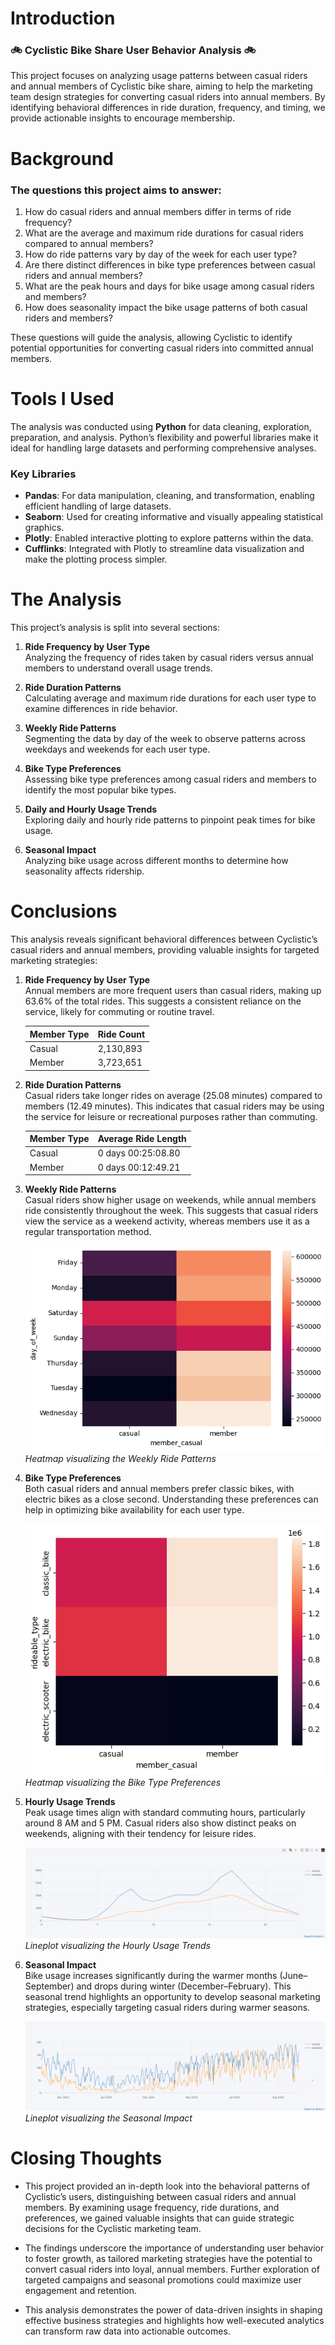 # Introduction
### 🚲 Cyclistic Bike Share User Behavior Analysis 🚲
This project focuses on analyzing usage patterns between casual riders and annual members of Cyclistic bike share, aiming to help the marketing team design strategies for converting casual riders into annual members. By identifying behavioral differences in ride duration, frequency, and timing, we provide actionable insights to encourage membership.
# Background
### The questions this project aims to answer:

1. How do casual riders and annual members differ in terms of ride frequency?
2. What are the average and maximum ride durations for casual riders compared to annual members?
3. How do ride patterns vary by day of the week for each user type?
4. Are there distinct differences in bike type preferences between casual riders and annual members?
5. What are the peak hours and days for bike usage among casual riders and members?
6. How does seasonality impact the bike usage patterns of both casual riders and members?

These questions will guide the analysis, allowing Cyclistic to identify potential opportunities for converting casual riders into committed annual members.
# Tools I Used
The analysis was conducted using **Python** for data cleaning, exploration, preparation, and analysis. Python’s flexibility and powerful libraries make it ideal for handling large datasets and performing comprehensive analyses.
### Key Libraries

- **Pandas**: For data manipulation, cleaning, and transformation, enabling efficient handling of large datasets.
- **Seaborn**: Used for creating informative and visually appealing statistical graphics.
- **Plotly**: Enabled interactive plotting to explore patterns within the data.
- **Cufflinks**: Integrated with Plotly to streamline data visualization and make the plotting process simpler.

# The Analysis
This project’s analysis is split into several sections:

1. **Ride Frequency by User Type**  
   Analyzing the frequency of rides taken by casual riders versus annual members to understand overall usage trends.

2. **Ride Duration Patterns**  
   Calculating average and maximum ride durations for each user type to examine differences in ride behavior.

3. **Weekly Ride Patterns**  
   Segmenting the data by day of the week to observe patterns across weekdays and weekends for each user type.

4. **Bike Type Preferences**  
   Assessing bike type preferences among casual riders and members to identify the most popular bike types.

5. **Daily and Hourly Usage Trends**  
   Exploring daily and hourly ride patterns to pinpoint peak times for bike usage.

6. **Seasonal Impact**  
   Analyzing bike usage across different months to determine how seasonality affects ridership.
# Conclusions
This analysis reveals significant behavioral differences between Cyclistic’s casual riders and annual members, providing valuable insights for targeted marketing strategies:

1. **Ride Frequency by User Type**  
   Annual members are more frequent users than casual riders, making up 63.6% of the total rides. This suggests a consistent reliance on the service, likely for commuting or routine travel.

    | Member Type | Ride Count |
    |-------------|------------|
    | Casual      | 2,130,893  |
    | Member      | 3,723,651  |

2. **Ride Duration Patterns**  
   Casual riders take longer rides on average (25.08 minutes) compared to members (12.49 minutes). This indicates that casual riders may be using the service for leisure or recreational purposes rather than commuting.

    | Member Type | Average Ride Length         |
    |-------------|-----------------------------|
    | Casual      | 0 days 00:25:08.80         |
    | Member      | 0 days 00:12:49.21         |

3. **Weekly Ride Patterns**  
   Casual riders show higher usage on weekends, while annual members ride consistently throughout the week. This suggests that casual riders view the service as a weekend activity, whereas members use it as a regular transportation method.

    ![alt text](Assests/dayofweek_ride_count.png)
    *Heatmap visualizing the Weekly Ride Patterns*
4. **Bike Type Preferences**  
   Both casual riders and annual members prefer classic bikes, with electric bikes as a close second. Understanding these preferences can help in optimizing bike availability for each user type.

    ![alt text](Assests/rideable_type_ride_count.png)
    *Heatmap visualizing the Bike Type Preferences*
5. **Hourly Usage Trends**  
   Peak usage times align with standard commuting hours, particularly around 8 AM and 5 PM. Casual riders also show distinct peaks on weekends, aligning with their tendency for leisure rides.

    ![alt text](Assests/hours_dist.png)
    *Lineplot visualizing the Hourly Usage Trends*
6. **Seasonal Impact**  
   Bike usage increases significantly during the warmer months (June–September) and drops during winter (December–February). This seasonal trend highlights an opportunity to develop seasonal marketing strategies, especially targeting casual riders during warmer seasons.

    ![alt text](Assests/seasons.png)
    *Lineplot visualizing the Seasonal Impact*
# Closing Thoughts
- This project provided an in-depth look into the behavioral patterns of Cyclistic’s users, distinguishing between casual riders and annual members. By examining usage frequency, ride durations, and preferences, we gained valuable insights that can guide strategic decisions for the Cyclistic marketing team. 

- The findings underscore the importance of understanding user behavior to foster growth, as tailored marketing strategies have the potential to convert casual riders into loyal, annual members. Further exploration of targeted campaigns and seasonal promotions could maximize user engagement and retention. 

- This analysis demonstrates the power of data-driven insights in shaping effective business strategies and highlights how well-executed analytics can transform raw data into actionable outcomes.
